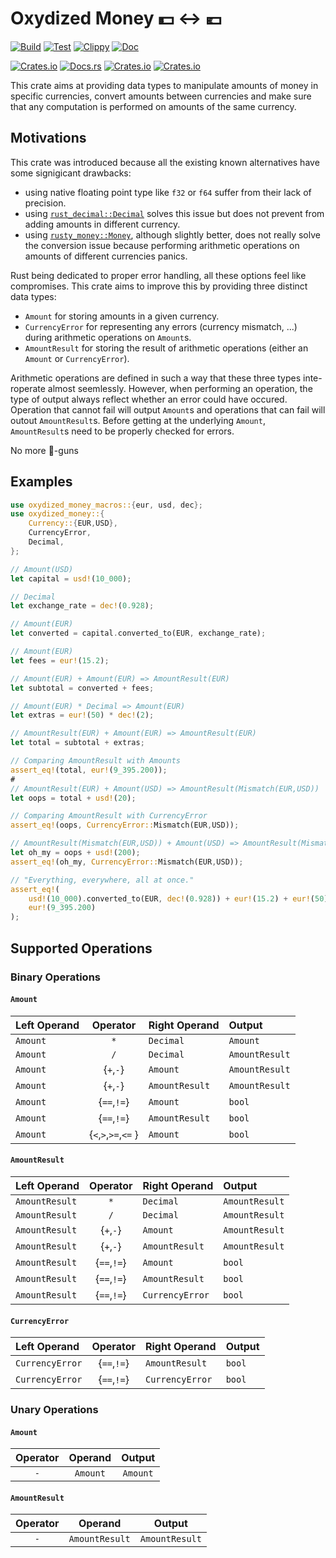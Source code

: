 # Oxydized Money 💵 ↔ 💶

[![Build](https://github.com/meuter/oxydized-money-rs/actions/workflows/build.yml/badge.svg)](https://github.com/meuter/oxydized-money-rs/actions/workflows/build.yml)
[![Test](https://github.com/meuter/oxydized-money-rs/actions/workflows/test.yml/badge.svg)](https://github.com/meuter/oxydized-money-rs/actions/workflows/test.yml)
[![Clippy](https://github.com/meuter/oxydized-money-rs/actions/workflows/clippy.yml/badge.svg)](https://github.com/meuter/oxydized-money-rs/actions/workflows/clippy.yml)
[![Doc](https://github.com/meuter/oxydized-money-rs/actions/workflows/docs.yml/badge.svg)](https://github.com/meuter/oxydized-money-rs/actions/workflows/docs.yml)

[![Crates.io](https://img.shields.io/crates/v/oxydized-money)](https://crates.io/crates/oxydized-money)
[![Docs.rs](https://docs.rs/oxydized-money/badge.svg)](https://docs.rs/oxydized-money)
[![Crates.io](https://img.shields.io/crates/d/oxydized-money)](https://crates.io/crates/oxydized-money)
[![Crates.io](https://img.shields.io/crates/l/oxydized-money)](https://github.com/meuter/oxydized-money-rs/blob/main/LICENSE)


This crate aims at providing data types to manipulate amounts 
of money in specific currencies, convert amounts between currencies 
and make sure that any computation is performed on amounts of the same
currency.

## Motivations

This crate was introduced because all the existing known alternatives 
have some signigicant drawbacks:

- using native floating point type like `f32` or `f64` suffer from their lack 
  of precision.
- using [`rust_decimal::Decimal`](https://crates.io/crates/rust_decimal) solves
  this issue but does not prevent from adding amounts in different currency.
- using [`rusty_money::Money`](https://crates.io/crates/rusty-money), although 
  slightly better, does not really solve the conversion issue because performing 
  arithmetic operations on amounts of different currencies panics. 

Rust being dedicated to proper error handling, all these options feel like 
compromises. This crate aims to improve this by providing three distinct 
data types:

- `Amount` for storing amounts in a given currency. 
- `CurrencyError` for representing any errors (currency mismatch, ...) during 
  arithmetic operations on `Amount`s.
- `AmountResult` for storing the result of arithmetic operations 
  (either an `Amount` or `CurrencyError`).

Arithmetic operations are defined in such a way that these three types
inte-roperate almost seemlessly. However, when performing an operation, 
the type of output always reflect whether an error could have occured.
Operation that cannot fail will output `Amount`s and operations that 
can fail will outout `AmountResult`s. Before getting at the underlying
`Amount`, `AmountResult`s need to be properly checked for errors.

No more 🦶-guns

## Examples

```rust
use oxydized_money_macros::{eur, usd, dec};
use oxydized_money::{
    Currency::{EUR,USD},
    CurrencyError,
    Decimal,
};

// Amount(USD)
let capital = usd!(10_000);

// Decimal
let exchange_rate = dec!(0.928);

// Amount(EUR)
let converted = capital.converted_to(EUR, exchange_rate);

// Amount(EUR)
let fees = eur!(15.2);

// Amount(EUR) + Amount(EUR) => AmountResult(EUR)
let subtotal = converted + fees;

// Amount(EUR) * Decimal => Amount(EUR)
let extras = eur!(50) * dec!(2);

// AmountResult(EUR) + Amount(EUR) => AmountResult(EUR)
let total = subtotal + extras;

// Comparing AmountResult with Amounts
assert_eq!(total, eur!(9_395.200));
#
// AmountResult(EUR) + Amount(USD) => AmountResult(Mismatch(EUR,USD))
let oops = total + usd!(20);

// Comparing AmountResult with CurrencyError
assert_eq!(oops, CurrencyError::Mismatch(EUR,USD));

// AmountResult(Mismatch(EUR,USD)) + Amount(USD) => AmountResult(Mismatch(EUR,USD))
let oh_my = oops + usd!(200);
assert_eq!(oh_my, CurrencyError::Mismatch(EUR,USD));

// "Everything, everywhere, all at once."
assert_eq!(
    usd!(10_000).converted_to(EUR, dec!(0.928)) + eur!(15.2) + eur!(50)*dec!(2),
    eur!(9_395.200)
);
```



## Supported Operations 

### Binary Operations

#### `Amount`

| Left Operand    | Operator             | Right Operand   |     Output     |
|:----------------|:--------------------:|:----------------|:---------------|
| `Amount`        | `*`                  | `Decimal`       | `Amount`       |
| `Amount`        | `/`                  | `Decimal`       | `AmountResult` |
| `Amount`        | {`+`,`-`}            | `Amount`        | `AmountResult` |
| `Amount`        | {`+`,`-`}            | `AmountResult`  | `AmountResult` |
| `Amount`        | {`==`,`!=`}          | `Amount`        | `bool`         |
| `Amount`        | {`==`,`!=`}          | `AmountResult`  | `bool`         |
| `Amount`        | {`<`,`>`,`>=`,`<=` } | `Amount`        | `bool`         |

#### `AmountResult`

| Left Operand    | Operator             | Right Operand   |     Output     |
|:----------------|:--------------------:|:----------------|:---------------|
| `AmountResult`  | `*`                  | `Decimal`       | `AmountResult` |
| `AmountResult`  | `/`                  | `Decimal`       | `AmountResult` |
| `AmountResult`  | {`+`,`-`}            | `Amount`        | `AmountResult` |
| `AmountResult`  | {`+`,`-`}            | `AmountResult`  | `AmountResult` |
| `AmountResult`  | {`==`,`!=`}          | `Amount`        | `bool`         |
| `AmountResult`  | {`==`,`!=`}          | `AmountResult`  | `bool`         |
| `AmountResult`  | {`==`,`!=`}          | `CurrencyError` | `bool`         |

#### `CurrencyError` 

| Left Operand    | Operator             | Right Operand   |     Output     |
|:----------------|:--------------------:|:----------------|:---------------|
| `CurrencyError` | {`==`,`!=`}          | `AmountResult`  | `bool`         |
| `CurrencyError` | {`==`,`!=`}          | `CurrencyError` | `bool`         |


### Unary Operations

#### `Amount`

| Operator  |     Operand     |     Output     |
|:---------:|:---------------:|:--------------:|
| `-`       | `Amount`        | `Amount`       |


#### `AmountResult`

| Operator  |     Operand     |     Output     |
|:---------:|:---------------:|:--------------:|
| `-`       | `AmountResult`  | `AmountResult` |

